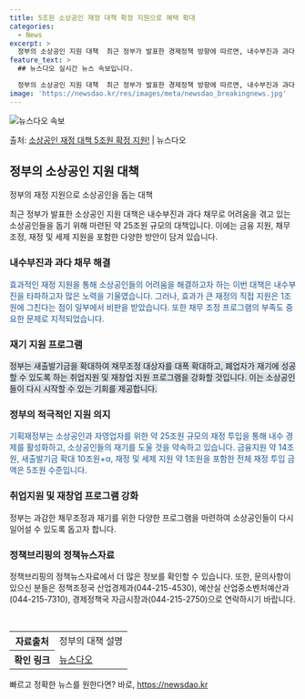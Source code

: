 ```yaml
---
title: 5조원 소상공인 재정 대책 확정 지원으로 혜택 확대
categories:
  - News
excerpt: >
  정부의 소상공인 지원 대책  최근 정부가 발표한 경제정책 방향에 따르면, 내수부진과 과다 채무로 어려움을 겪…
feature_text: >
  ## 뉴스다오 실시간 뉴스 속보입니다.

  정부의 소상공인 지원 대책  최근 정부가 발표한 경제정책 방향에 따르면, 내수부진과 과다 채무로 어려움을 겪…
image: 'https://newsdao.kr/res/images/meta/newsdao_breakingnews.jpg'
---
```


![뉴스다오 속보](https://newsdao.kr/res/images/meta/newsdao_breakingnews.jpg)

<p>출처: <a href="https://newsdao.kr/4606" rel="dofollow">소상공인 재정 대책 5조원 확정 지원!</a> | 뉴스다오</p>

<h2 data-ke-size="size26">정부의 소상공인 지원 대책</h2>
정부의 재정 지원으로 소상공인을 돕는 대책
<p data-ke-size="size16">최근 정부가 발표한 소상공인 지원 대책은 내수부진과 과다 채무로 어려움을 겪고 있는 소상공인들을 돕기 위해 마련된 약 25조원 규모의 대책입니다. 이에는 금융 지원, 채무조정, 재정 및 세제 지원을 포함한 다양한 방안이 담겨 있습니다.</p>

<h3>내수부진과 과다 채무 해결</h3>
<span style="color: #1a5490;">효과적인 재정 지원을 통해 소상공인들의 어려움을 해결하고자 하는 이번 대책은 내수부진을 타파하고자 많은 노력을 기울였습니다. 그러나, 효과가 큰 재정의 직접 지원은 1조원에 그친다는 점이 일부에서 비판을 받았습니다. 또한 채무 조정 프로그램의 부족도 중요한 문제로 지적되었습니다.</span>

<h3>재기 지원 프로그램</h3>
<span style="background-color: #21538527;">정부는 새출발기금을 확대하여 채무조정 대상자를 대폭 확대하고, 폐업자가 재기에 성공할 수 있도록 하는 취업지원 및 재창업 지원 프로그램을 강화할 것입니다. 이는 소상공인들이 다시 시작할 수 있는 기회를 제공합니다.</span>

<h3>정부의 적극적인 지원 의지</h3>
<span style="color: #1a5490;">기획재정부는 소상공인과 자영업자를 위한 약 25조원 규모의 재정 투입을 통해 내수 경제를 활성화하고, 소상공인들의 재기를 도울 것을 약속하고 있습니다. 금융지원 약 14조원, 새출발기금 확대 10조원+α, 재정 및 세제 지원 약 1조원을 포함한 전체 재정 투입 금액은 5조원 수준입니다.</span>

<h3>취업지원 및 재창업 프로그램 강화</h3>
정부는 과감한 채무조정과 재기를 위한 다양한 프로그램을 마련하여 소상공인들이 다시 일어설 수 있도록 돕고자 합니다.

<h3>정책브리핑의 정책뉴스자료</h3>
정책브리핑의 정책뉴스자료에서 더 많은 정보를 확인할 수 있습니다. 또한, 문의사항이 있으신 분들은 정책조정국 산업경제과(044-215-4530), 예산실 산업중소벤처예산과(044-215-7310), 경제정책국 자금시장과(044-215-2750)으로 연락하시기 바랍니다.

<p data-ke-size="size16">&nbsp;</p>

<table>
  <tr>
    <th>자료출처</th>
    <td>정부의 대책 설명</td>
  </tr>
  <tr>
    <th>확인 링크</th>
    <td><a href="https://newsdao.kr/4606">뉴스다오</a></td>
  </tr>
</table> 

빠르고 정확한 뉴스를 원한다면? 바로, <a href="https://newsdao.kr" rel="dofollow">https://newsdao.kr</a>


    
